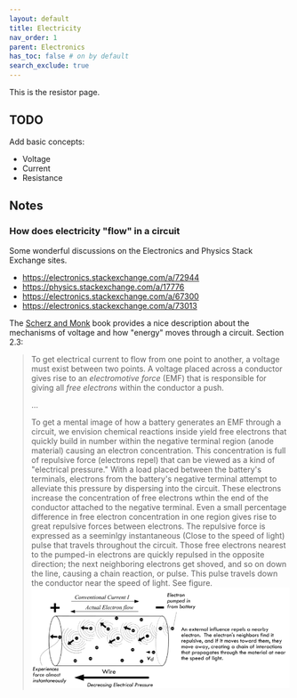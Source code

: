 ```yaml
---
layout: default
title: Electricity
nav_order: 1
parent: Electronics
has_toc: false # on by default
search_exclude: true
---
```

This is the resistor page.

## TODO
Add basic concepts:
- Voltage
- Current
- Resistance

## Notes

### How does electricity "flow" in a circuit
Some wonderful discussions on the Electronics and Physics Stack Exchange sites.

- https://electronics.stackexchange.com/a/72944
- https://physics.stackexchange.com/a/17776
- https://electronics.stackexchange.com/a/67300
- https://electronics.stackexchange.com/a/73013

The [Scherz and Monk](https://alliance-primo.hosted.exlibrisgroup.com/permalink/f/kjtuig/CP71291894620001451) book provides a nice description about the mechanisms of voltage and how "energy" moves through a circuit. Section 2.3:

> To get electrical current to flow from one point to another, a voltage must exist between two points. A voltage placed across a conductor gives rise to an *electromotive force* (EMF) that is responsible for giving all *free electrons* within the conductor a push.
> 
> ...
>
> To get a mental image of how a battery generates an EMF through a circuit, we envision chemical reactions inside yield free electrons that quickly build in number within the negative terminal region (anode material) causing an electron concentration. This concentration is full of repulsive force (electrons repel) that can be viewed as a kind of "electrical pressure." With a load placed between the battery's terminals, electrons from the battery's negative terminal attempt to alleviate this pressure by dispersing into the circuit. These electrons increase the concentration of free electrons wthin the end of the conductor attached to the negative terminal. Even a small percentage difference in free electron concentration in one region gives rise to great repulsive forces between electrons. The repulsive force is expressed as a seeminlgy instantaneous (Close to the speed of light) pulse that travels throughout the circuit. Those free electrons nearest to the pumped-in electrons are quickly repulsed in the opposite direction; the next neighboring electrons get shoved, and so on down the line, causing a chain reaction, or pulse. This pulse travels down the conductor near the speed of light. See figure.
> ![Figure 2.6 from Section 2.3.1 of Scherz and Monk's book showing the 'repulsive force' flowing through a conductor when a battery is applied](assets/images/MechanismsOfVoltage_ScherzAndMonk.png)
